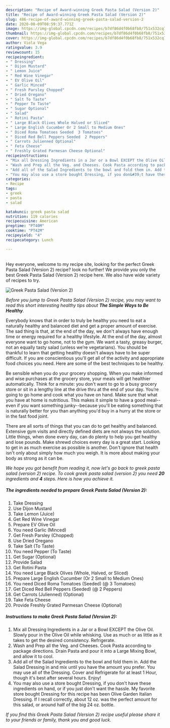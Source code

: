 ```yaml
---
description: "Recipe of Award-winning Greek Pasta Salad (Version 2)"
title: "Recipe of Award-winning Greek Pasta Salad (Version 2)"
slug: 486-recipe-of-award-winning-greek-pasta-salad-version-2
date: 2020-08-09T08:59:37.771Z
image: https://img-global.cpcdn.com/recipes/b7df86d4f0b68fb8/751x532cq70/greek-pasta-salad-version-2-recipe-main-photo.jpg
thumbnail: https://img-global.cpcdn.com/recipes/b7df86d4f0b68fb8/751x532cq70/greek-pasta-salad-version-2-recipe-main-photo.jpg
cover: https://img-global.cpcdn.com/recipes/b7df86d4f0b68fb8/751x532cq70/greek-pasta-salad-version-2-recipe-main-photo.jpg
author: Viola Vega
ratingvalue: 3.9
reviewcount: 15
recipeingredient:
- " Dressing"
- " Dijon Mustard"
- " Lemon Juice"
- " Red Wine Vinegar"
- " EV Olive Oil"
- " Garlic Minced"
- " Fresh Parsley Chopped"
- " Dried Oregano"
- " Salt To Taste"
- " Pepper To Taste"
- " Sugar Optional"
- " Salad"
- " Rotini Pasta"
- " Large Black Olives Whole Halved or Sliced"
- " Large English Cucumber Or 2 Small to Medium Ones"
- " Diced Roma Tomatoes Seeded  3 Tomatoes"
- " Diced Red Bell Peppers Seeded  2 Peppers"
- " Carrots Julienned Optional"
- " Feta Cheese"
- " Freshly Grated Parmesan Cheese Optional"
recipeinstructions:
- "Mix all Dressing Ingredients in a Jar or a Bowl EXCEPT the Olive Oil. Slowly pour in the Olive Oil while whisking. Use as much or as little as it takes to get the desired consistency. Refrigerate."
- "Wash and Prep all the Veg. and Cheeses. Cook Pasta according to package directions. Drain Pasta and pour it into a Large Mixing Bowl, and allow it to cool."
- "Add all of the Salad Ingredients to the bowl and fold them in. Add the Salad Dressing in and mix until you have the amount you prefer. You may use all of the Dressing. Cover and Refrigerate for at least 1 Hour, though it&#39;s best after several hours. Enjoy!"
- "You may also use a store bought Dressing, if you don&#39;t have these ingredients on hand, or if you just don&#39;t want the hassle. My favorite store bought Dressing for this recipe has been Olive Garden Italian Dressing. If I recall correctly, about 12 oz. was the perfect amount for this salad, or around half of the big 24 oz. bottle."
categories:
- Recipe
tags:
- greek
- pasta
- salad

katakunci: greek pasta salad 
nutrition: 119 calories
recipecuisine: American
preptime: "PT40M"
cooktime: "PT42M"
recipeyield: "4"
recipecategory: Lunch

---
```

<br>
Hey everyone, welcome to my recipe site, looking for the perfect Greek Pasta Salad (Version 2) recipe? look no further! We provide you only the best Greek Pasta Salad (Version 2) recipe here. We also have wide variety of recipes to try.
<br>


![Greek Pasta Salad (Version 2)](https://img-global.cpcdn.com/recipes/b7df86d4f0b68fb8/751x532cq70/greek-pasta-salad-version-2-recipe-main-photo.jpg)

<i>Before you jump to Greek Pasta Salad (Version 2) recipe, you may want to read this short interesting healthy tips about <strong>The Simple Ways to Be Healthy</strong>.</i>

Everybody knows that in order to truly be healthy you need to eat a naturally healthy and balanced diet and get a proper amount of exercise. The sad thing is that, at the end of the day, we don't always have enough time or energy required for a healthy lifestyle. At the end of the day, almost everyone want to go home, not to the gym. We want a tasty, greasy burger, not an equally tasty salad (unless we’re vegetarians). You should be thankful to learn that getting healthy doesn't always have to be super difficult. If you are conscientious you'll get all of the activity and appropriate food choices you need. Here are some of the best techniques to be healthy.

Be sensible when you do your grocery shopping. When you make informed and wise purchases at the grocery store, your meals will get healthier automatically. Think for a minute: you don't want to go to a busy grocery store or sit in a lengthy line at the drive thru at the end of your day. You’re going to go home and cook what you have on hand. Make sure that what you have at home is nutritious. This makes it simple to have a good meal--even if you want something junky--because you'll be eating something that is naturally better for you than anything you'd buy in a hurry at the store or in the fast food joint.

There are all sorts of things that you can do to get healthy and balanced. Extensive gym visits and directly defined diets are not always the solution. Little things, when done every day, can do plenty to help you get healthy and lose pounds. Make shrewd choices every day is a great start. Looking to get in as much exercise as possible is another. Don't ignore that health isn't only about simply how much you weigh. It is more about making your body as strong as it can be. 


<i>We hope you got benefit from reading it, now let's go back to greek pasta salad (version 2) recipe. To cook greek pasta salad (version 2) you need <strong>20</strong> ingredients and <strong>4</strong> steps. Here is how you achieve it.
</i>

##### The ingredients needed to prepare Greek Pasta Salad (Version 2):

1. Take  Dressing
1. Use  Dijon Mustard
1. Take  Lemon (Juice)
1. Get  Red Wine Vinegar
1. Prepare  EV Olive Oil
1. You need  Garlic (Minced)
1. Get  Fresh Parsley (Chopped)
1. Use  Dried Oregano
1. Take  Salt (To Taste)
1. You need  Pepper (To Taste)
1. Get  Sugar (Optional)
1. Provide  Salad
1. Get  Rotini Pasta
1. You need  Large Black Olives (Whole, Halved, or Sliced)
1. Prepare  Large English Cucumber (Or 2 Small to Medium Ones)
1. You need  Diced Roma Tomatoes (Seeded) (@ 3 Tomatoes)
1. Get  Diced Red Bell Peppers (Seeded) (@ 2 Peppers)
1. Get  Carrots (Julienned) (Optional)
1. Take  Feta Cheese
1. Provide  Freshly Grated Parmesan Cheese (Optional)


##### Instructions to make Greek Pasta Salad (Version 2):

1. Mix all Dressing Ingredients in a Jar or a Bowl EXCEPT the Olive Oil. Slowly pour in the Olive Oil while whisking. Use as much or as little as it takes to get the desired consistency. Refrigerate.
1. Wash and Prep all the Veg. and Cheeses. Cook Pasta according to package directions. Drain Pasta and pour it into a Large Mixing Bowl, and allow it to cool.
1. Add all of the Salad Ingredients to the bowl and fold them in. Add the Salad Dressing in and mix until you have the amount you prefer. You may use all of the Dressing. Cover and Refrigerate for at least 1 Hour, though it&#39;s best after several hours. Enjoy!
1. You may also use a store bought Dressing, if you don&#39;t have these ingredients on hand, or if you just don&#39;t want the hassle. My favorite store bought Dressing for this recipe has been Olive Garden Italian Dressing. If I recall correctly, about 12 oz. was the perfect amount for this salad, or around half of the big 24 oz. bottle.


<i>If you find this Greek Pasta Salad (Version 2) recipe useful please share it to your friends or family, thank you and good luck.</i>
